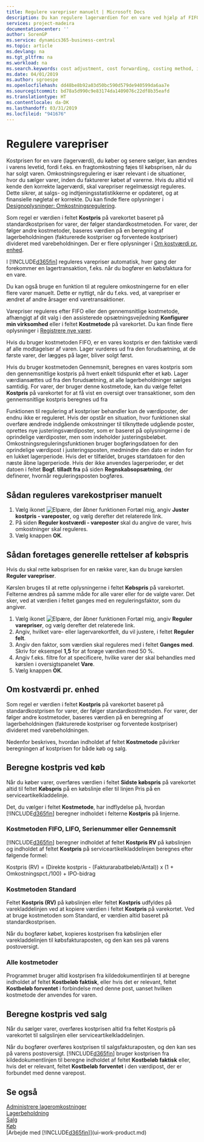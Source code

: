 ```yaml
---
title: Regulere varepriser manuelt | Microsoft Docs
description: Du kan regulere lagerværdien for en vare ved hjælp af FIFO eller gennemsnitlige kostmetoder, f.eks., når varepriser ændres af andre årsager end transaktioner.
services: project-madeira
documentationcenter: ''
author: SorenGP
ms.service: dynamics365-business-central
ms.topic: article
ms.devlang: na
ms.tgt_pltfrm: na
ms.workload: na
ms.search.keywords: cost adjustment, cost forwarding, costing method, inventory valuation, costing
ms.date: 04/01/2019
ms.author: sgroespe
ms.openlocfilehash: dd48be8b92a03d50bc590d579de940599da6aa7e
ms.sourcegitcommit: bd78a5d990c9e83174da1409076c22df8b35eafd
ms.translationtype: HT
ms.contentlocale: da-DK
ms.lasthandoff: 03/31/2019
ms.locfileid: "941676"
---
```

# <a name="adjust-item-costs"></a>Regulere varepriser
Kostprisen for en vare (lagerværdi), du køber og senere sælger, kan ændres i varens levetid, fordi f.eks. en fragtomkostning føjes til købsprisen, når du har solgt varen. Omkostningsregulering er især relevant i de situationer, hvor du sælger varer, inden du fakturerer købet af varerne. Hvis du altid vil kende den korrekte lagerværdi, skal varepriser regelmæssigt reguleres. Dette sikrer, at salgs- og indtjeningsstatistikkerne er opdateret, og at finansielle nøgletal er korrekte. Du kan finde flere oplysninger i [Designoplysninger: Omkostningsregulering](design-details-cost-adjustment.md).

Som regel er værdien i feltet **Kostpris** på varekortet baseret på standardkostprisen for varer, der følger standardkostmetoden. For varer, der følger andre kostmetoder, baseres værdien på en beregning af lagerbeholdningen (fakturerede kostpriser og forventede kostpriser) divideret med varebeholdningen. Der er flere oplysninger i [Om kostværdi pr. enhed](inventory-how-adjust-item-costs.md#understanding-unit-cost-calculation).

I [!INCLUDE[d365fin](includes/d365fin_md.md)] reguleres varepriser automatisk, hver gang der forekommer en lagertransaktion, f.eks. når du bogfører en købsfaktura for en vare.

Du kan også bruge en funktion til at regulere omkostningerne for en eller flere varer manuelt. Dette er nyttigt, når du f.eks. ved, at varepriser er ændret af andre årsager end varetransaktioner.

Varepriser reguleres efter FIFO eller den gennemsnitlige kostmetode, afhængigt af dit valg i den assisterede opsætningsvejledning **Konfigurer min virksomhed** eller i feltet **Kostmetode** på varekortet. Du kan finde flere oplysninger i [Registrere nye varer](inventory-how-register-new-items.md).  

Hvis du bruger kostmetoden FIFO, er en vares kostpris er den faktiske værdi af alle modtagelser af varen. Lager vurderes ud fra den forudsætning, at de første varer, der lægges på lager, bliver solgt først.

Hvis du bruger kostmetoden Gennemsnit, beregnes en vares kostpris som den gennemsnitlige kostpris på hvert enkelt tidspunkt efter et køb. Lager værdiansættes ud fra den forudsætning, at alle lagerbeholdninger sælges samtidig. For varer, der bruger denne kostmetode, kan du vælge feltet **Kostpris** på varekortet for at få vist en oversigt over transaktioner, som den gennemsnitlige kostpris beregnes ud fra

Funktionen til regulering af kostpriser behandler kun de værdiposter, der endnu ikke er reguleret. Hvis der opstår en situation, hvor funktionen skal overføre ændrede indgående omkostninger til tilknyttede udgående poster, oprettes nye justeringsværdiposter, som er baseret på oplysningerne i de oprindelige værdiposter, men som indeholder justeringsbeløbet. Omkostningsreguleringsfunktionen bruger bogføringsdatoen for den oprindelige værdipost i justeringsposten, medmindre den dato er inden for en lukket lagerperiode. Hvis det er tilfældet, bruges startdatoen for den næste åbne lagerperiode. Hvis der ikke anvendes lagerperioder, er det datoen i feltet **Bogf. tilladt fra** på siden **Regnskabsopsætning**, der definerer, hvornår reguleringsposten bogføres.

## <a name="to-adjust-item-costs-manually"></a>Sådan reguleres varekostpriser manuelt
1. Vælg ikonet ![Elpære, der åbner funktionen Fortæl mig](media/ui-search/search_small.png "Fortæl mig, hvad du vil foretage dig"), angiv **Juster kostpris - vareposter**, og vælg derefter det relaterede link.
2. På siden **Reguler kostværdi - vareposter** skal du angive de varer, hvis omkostninger skal reguleres.
3. Vælg knappen **OK**.

## <a name="to-make-general-changes-in-the-direct-unit-cost"></a>Sådan foretages generelle rettelser af købspris
Hvis du skal rette købsprisen for en række varer, kan du bruge kørslen **Reguler varepriser**.  

 Kørslen bruges til at rette oplysningerne i feltet **Købspris** på varekortet. Felterne ændres på samme måde for alle varer eller for de valgte varer. Det sker, ved at værdien i feltet ganges med en reguleringsfaktor, som du angiver.  

1. Vælg ikonet ![Elpære, der åbner funktionen Fortæl mig](media/ui-search/search_small.png "Fortæl mig, hvad du vil foretage dig"), angiv **Reguler varepriser**, og vælg derefter det relaterede link.  
2. Angiv, hvilket vare- eller lagervarekortfelt, du vil justere, i feltet **Reguler felt**.  
3. Angiv den faktor, som værdien skal reguleres med i feltet **Ganges med**. Skriv for eksempel **1,5** for at forøge værdien med 50 %.  
4. Angiv f.eks. filtre for at specificere, hvilke varer der skal behandles med kørslen i oversigtspanelet **Vare**.  
5. Vælg knappen **OK**.  

## <a name="understanding-unit-cost-calculation"></a>Om kostværdi pr. enhed
Som regel er værdien i feltet **Kostpris** på varekortet baseret på standardkostprisen for varer, der følger standardkostmetoden. For varer, der følger andre kostmetoder, baseres værdien på en beregning af lagerbeholdningen (fakturerede kostpriser og forventede kostpriser) divideret med varebeholdningen.  

 Nedenfor beskrives, hvordan indholdet af feltet **Kostmetode** påvirker beregningen af kostprisen for både køb og salg.  

## <a name="unit-cost-calculation-for-purchases"></a>Beregne kostpris ved køb  
 Når du køber varer, overføres værdien i feltet **Sidste købspris** på varekortet altid til feltet **Købspris** på en købslinje eller til linjen Pris på en serviceartikelkladdelinje.  

 Det, du vælger i feltet **Kostmetode**, har indflydelse på, hvordan [!INCLUDE[d365fin](includes/d365fin_md.md)] beregner indholdet i felterne **Kostpris** på linjerne.  

### <a name="costing-method-fifo-lifo-specific-or-average"></a>Kostmetoden FIFO, LIFO, Serienummer eller Gennemsnit  
 [!INCLUDE[d365fin](includes/d365fin_md.md)] beregner indholdet af feltet **Kostpris RV** på købslinjen og indholdet af feltet **Kostpris** på serviceartikelkladdelinjen beregnes efter følgende formel:  

 Kostpris (RV) = (Direkte kostpris - (Fakturarabatbeløb/Antal)) x (1 + Omkostningspct./100) + IPO-bidrag  

### <a name="costing-method-standard"></a>Kostmetoden Standard  
 Feltet **Kostpris (RV)** på købslinjen eller feltet **Kostpris** udfyldes på varekladdelinjen ved at kopiere værdien i feltet **Kostpris** på varekortet. Ved at bruge kostmetoden som Standard, er værdien altid baseret på standardkostprisen.  

 Når du bogfører købet, kopieres kostprisen fra købslinjen eller varekladdelinjen til købsfakturaposten, og den kan ses på varens postoversigt.  

### <a name="all-costing-methods"></a>Alle kostmetoder  
 Programmet bruger altid kostprisen fra kildedokumentlinjen til at beregne indholdet af feltet **Kostbeløb faktisk**, eller hvis det er relevant, feltet **Kostbeløb forventet** i forbindelse med denne post, uanset hvilken kostmetode der anvendes for varen.  

## <a name="unit-cost-calculation-for-sales"></a>Beregne kostpris ved salg  
 Når du sælger varer, overføres kostprisen altid fra feltet Kostpris på varekortet til salgslinjen eller serviceartikelkladdelinjen.  

 Når du bogfører overføres kostprisen til salgsfakturaposten, og den kan ses på varens postoversigt. [!INCLUDE[d365fin](includes/d365fin_md.md)] bruger kostprisen fra kildedokumentlinjen til beregne indholdet af feltet **Kostbeløb faktisk** eller, hvis det er relevant, feltet **Kostbeløb forventet** i den værdipost, der er forbundet med denne varepost.  

## <a name="see-also"></a>Se også
[Administrere lageromkostninger](finance-manage-inventory-costs.md)  
[Lagerbeholdning](inventory-manage-inventory.md)  
[Salg](sales-manage-sales.md)  
[Køb](purchasing-manage-purchasing.md)  
[Arbejde med [!INCLUDE[d365fin](includes/d365fin_md.md)]](ui-work-product.md)

